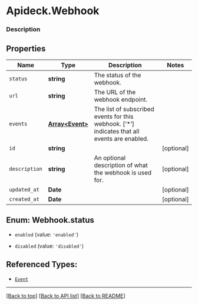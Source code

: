 # Apideck.Webhook

### Description

## Properties
Name | Type | Description | Notes
------------ | ------------- | ------------- | -------------
`status` | **string** | The status of the webhook. | 
`url` | **string** | The URL of the webhook endpoint. | 
`events` | [**Array&lt;Event&gt;**](Event.md) | The list of subscribed events for this webhook. [’*’] indicates that all events are enabled. | 
`id` | **string** |  | [optional] 
`description` | **string** | An optional description of what the webhook is used for. | [optional] 
`updated_at` | **Date** |  | [optional] 
`created_at` | **Date** |  | [optional] 





<a name="WebhookStatus"></a>
## Enum: Webhook.status


* `enabled` (value: `'enabled'`)

* `disabled` (value: `'disabled'`)




## Referenced Types:


* [`Event`](Event.md)





---

[[Back to top]](#) [[Back to API list]](../../../../README.md#documentation-for-api-endpoints) [[Back to README]](../../../../README.md)


